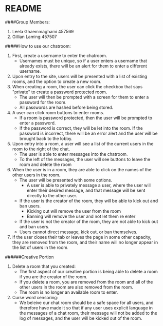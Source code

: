 # README #

####Group Members:
1. Leela Ghaemmaghami 457569
2. Gillian Laming 457507

#####How to use our chatroom:
1. First, create a username to enter the chatroom. 
    - Usernames must be unique, so if a user enters a username that already exists, there will be an alert for them to enter a different username.
2. Upon entry to the site, users will be presented with a list of existing rooms, and the option to create a new room. 
3. When creating a room, the user can click the checkbox that says "private" to create a password protected room. 
    - The user will then be prompted with a screen for them to enter a password for the room. 
    - All passwords are hashed before being stored. 
4. A user can click room buttons to enter rooms. 
    - If a room is password protected, then the user will be prompted to enter a password. 
    - If the password is correct, they will be let into the room. If the password is incorrect, there will be an error alert and the user will be brought back to the lobby. 
5. Upon entry into a room, a user will see a list of the current users in the room to the right of the chat. 
    - The user is able to enter messages into the chatroom. 
    - To the left of the messages, the user will see buttons to leave the room and delete the room
6. When the user is in a room, they are able to click on the names of the other users in the room. 
    - The user will be presented with some options. 
        - A user is able to privately message a user, where the user will enter their desired message, and that message will be sent directly to the other user. 
    - If the user is the creator of the room, they will be able to kick out and ban users. 
        - Kicking out will remove the user from the room
        - Banning will remove the user and not let them re enter
    - If the user is not the creator of the room, they are not able to kick out and ban users. 
    - Users cannot direct message, kick out, or ban themselves. 
7. If the user closes their tab or leaves the page in some other capacity, they are removed from the room, and their name will no longer appear in the list of users in the room.

######Creative Portion
1. Delete a room that you created:
    - The first aspect of our creative portion is being able to delete a room if you are the creator of the room. 
    - If you delete a room, you are removed from the room and all of the other users in the room are also removed from the room. 
    - The room is no longer an available room to enter.
2. Curse word censoring:
    - We beleive our chat room should be a safe space for all users, and therefore have made it so that if any user uses explicit language in the messages of a chat room, their message will not be added to the log of messages, and the user will be kicked out of the room. 
  

